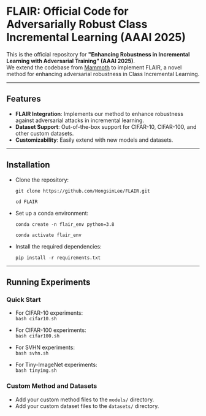 # FLAIR: Official Code for Adversarially Robust Class Incremental Learning (AAAI 2025)

This is the official repository for **"Enhancing Robustness in Incremental Learning with Adversarial Training" (AAAI 2025)**.  
We extend the codebase from [Mammoth](https://github.com/aimagelab/mammoth) to implement FLAIR, a novel method for enhancing adversarial robustness in Class Incremental Learning.

---

## Features

- **FLAIR Integration**: Implements our method to enhance robustness against adversarial attacks in incremental learning.
- **Dataset Support**: Out-of-the-box support for CIFAR-10, CIFAR-100, and other custom datasets.
- **Customizability**: Easily extend with new models and datasets.

---

## Installation

- Clone the repository:

   `git clone https://github.com/HongsinLee/FLAIR.git`
   
   `cd FLAIR`

- Set up a conda environment:

    `conda create -n flair_env python=3.8 `

    `conda activate flair_env`

- Install the required dependencies:

   `pip install -r requirements.txt`

---

## Running Experiments

### Quick Start

- For CIFAR-10 experiments:  
  `bash cifar10.sh`

- For CIFAR-100 experiments:  
  `bash cifar100.sh`

- For SVHN experiments:  
  `bash svhn.sh`

- For Tiny-ImageNet experiments:  
  `bash tinyimg.sh`

### Custom Method and Datasets

- Add your custom method files to the `models/` directory.  
- Add your custom dataset files to the `datasets/` directory.  



